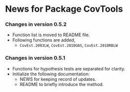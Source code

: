 # News for Package CovTools
### Changes in version 0.5.2
  * Function list is moved to README file.
  * Following functions are added,
    - `CovEst.2003LW`, `CovEst.2010OAS`, `CovEst.2010RBLW`
    
### Changes in version 0.5.1
  * Functions for hypothesis tests are separated for clarity.
  * Initialize the following documentation:
    - NEWS for keeping record of updates.
    - README to briefly introduce the method.
